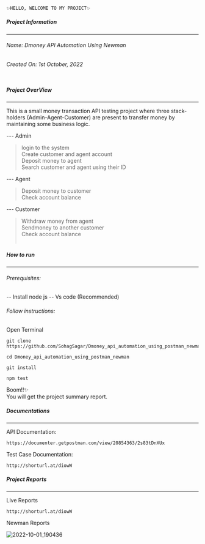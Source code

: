 ﻿```sh
✨HELLO, WELCOME TO MY PROJECT✨
```
##### Project Information
---
###### Name: Dmoney API Automation Using Newman
###### Created On: 1st October, 2022<br/><br/>

##### Project OverView
----
This is a small money transaction API testing project where three stack-holders (Admin-Agent-Customer) are present to transfer money by maintaining some business logic.

--- Admin
> login to the system<br/>
> Create customer and agent account<br/>
> Deposit money to agent<br/>
> Search customer and agent using their ID<br/>

--- Agent
> Deposit money to customer<br/>
> Check account balance<br/>

--- Customer
> Withdraw money from agent<br/>
> Sendmoney to another customer<br/>
> Check account balance<br/><br/>


##### How to run
----

###### Prerequisites:
-- Install node js
-- Vs code (Recommended)
###### Follow instructions:

Open Terminal
````
git clone https://github.com/SohagSagar/Dmoney_api_automation_using_postman_newman.git
````
````
cd Dmoney_api_automation_using_postman_newman
````

````
git install
````
````
npm test
````

Boom!!✨<br/>
You will get the project summary report.<br/>

##### Documentations
----
API Documentation:
````
https://documenter.getpostman.com/view/20854363/2s83tDnXUx
````

Test Case Documentation:
````
http://shorturl.at/diowW
````

##### Project Reports
----
Live Reports
````
http://shorturl.at/diowW
````

Newman Reports

![2022-10-01_190436](https://user-images.githubusercontent.com/93009180/193410937-e72178d3-2c9c-4ac6-8732-eff9adecdc40.png)



